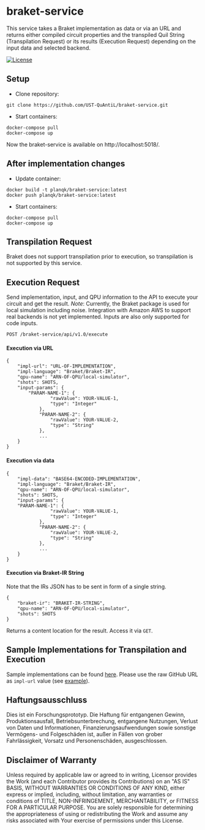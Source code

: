 # braket-service

This service takes a Braket implementation as data or via an URL and returns either compiled circuit properties and the transpiled Quil String (Transpilation Request) or its results (Execution Request) depending on the input data and selected backend.


[![License](https://img.shields.io/badge/License-Apache%202.0-blue.svg)](https://opensource.org/licenses/Apache-2.0)

## Setup
* Clone repository:
```
git clone https://github.com/UST-QuAntiL/braket-service.git
```

* Start containers:
```
docker-compose pull
docker-compose up
```

Now the braket-service is available on http://localhost:5018/.

## After implementation changes
* Update container:
```
docker build -t planqk/braket-service:latest
docker push planqk/braket-service:latest
```

* Start containers:
```
docker-compose pull
docker-compose up
```

## Transpilation Request
Braket does not support transpilation prior to execution, so transpilation is not supported by this service.

## Execution Request
Send implementation, input, and QPU information to the API to execute your circuit and get the result.
*Note*: Currently, the Braket package is used for local simulation including noise.
Integration with Amazon AWS to support real backends is not yet implemented.
Inputs are also only supported for code inputs.

`POST /braket-service/api/v1.0/execute`  


#### Execution via URL
```
{  
    "impl-url": "URL-OF-IMPLEMENTATION",
    "impl-language": "Braket/Braket-IR",
    "qpu-name": "ARN-OF-QPU/local-simulator",
    "shots": SHOTS,
    "input-params": {
        "PARAM-NAME-1": {
                "rawValue": YOUR-VALUE-1,
                "type": "Integer"
            },
            "PARAM-NAME-2": {
                "rawValue": YOUR-VALUE-2,
                "type": "String"
            },
            ...
    }
}
```

#### Execution via data
```
{  
    "impl-data": "BASE64-ENCODED-IMPLEMENTATION",
    "impl-language": "Braket/Braket-IR",
    "qpu-name": "ARN-OF-QPU/local-simulator",
    "shots": SHOTS,
    "input-params": {
    "PARAM-NAME-1": {
                "rawValue": YOUR-VALUE-1,
                "type": "Integer"
            },
            "PARAM-NAME-2": {
                "rawValue": YOUR-VALUE-2,
                "type": "String"
            },
            ...
    }
}
```
#### Execution via Braket-IR String
Note that the IRs JSON has to be sent in form of a single string.
```
{  
    "braket-ir": "BRAKET-IR-STRING",
    "qpu-name": "ARN-OF-QPU/local-simulator",
    "shots": SHOTS
}
```

Returns a content location for the result. Access it via `GET`.

## Sample Implementations for Transpilation and Execution
Sample implementations can be found [here](https://github.com/UST-QuAntiL/braket-service/tree/main/Sample%20Implementations).
Please use the raw GitHub URL as `impl-url` value (see [example](https://raw.githubusercontent.com/UST-QuAntiL/nisq-analyzer-content/master/compiler-selection/Shor/shor-fix-15-quil.quil)).

## Haftungsausschluss

Dies ist ein Forschungsprototyp.
Die Haftung für entgangenen Gewinn, Produktionsausfall, Betriebsunterbrechung, entgangene Nutzungen, Verlust von Daten und Informationen, Finanzierungsaufwendungen sowie sonstige Vermögens- und Folgeschäden ist, außer in Fällen von grober Fahrlässigkeit, Vorsatz und Personenschäden, ausgeschlossen.

## Disclaimer of Warranty

Unless required by applicable law or agreed to in writing, Licensor provides the Work (and each Contributor provides its Contributions) on an "AS IS" BASIS, WITHOUT WARRANTIES OR CONDITIONS OF ANY KIND, either express or implied, including, without limitation, any warranties or conditions of TITLE, NON-INFRINGEMENT, MERCHANTABILITY, or FITNESS FOR A PARTICULAR PURPOSE.
You are solely responsible for determining the appropriateness of using or redistributing the Work and assume any risks associated with Your exercise of permissions under this License.
